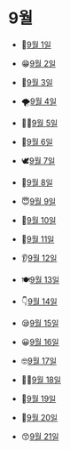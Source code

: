# 9월

- 👘[9월 1일](9.1.md)

- 😁[9월 2일](9.2.md)

- 🤕[9월 3일](9.3.md)

- 🌪️[9월 4일](9.4.md)

- 👱‍♀️[9월 5일](9.5.md)

- 💼[9월 6일](9.6.md)

- 🕊️[9월 7일](9.7.md)

- 🤲[9월 8일](9.8.md)

- 😇[9월 9일](9.9.md)

- 🧘[9월 10일](9.10.md)

- 👾[9월 11일](9.11.md)

- 👂[9월 12일](9.12.md)

- 🍽️[9월 13일](9.13.md)

- 👇[9월 14일](9.14.md)

- 😪[9월 15일](9.15.md)

- 😀[9월 16일](9.16.md)

- 🤓[9월 17일](9.17.md)

- 👨‍⚕️[9월 18일](9.18.md)

- 🤧[9월 19일](9.19.md)

- 🥽[9월 20일](9.20.md)

- 😙[9월 21일](9.21.md)

  

